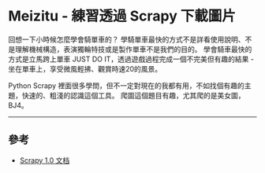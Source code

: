 # Meizitu - 練習透過 Scrapy 下載圖片

回想一下小時候怎麼學會騎單車的？
學騎單車最快的方式不是詳看使用說明、不是理解機械構造，表演獨輪特技或是製作單車不是我們的目的。
學會騎車最快的方式是立馬跨上單車 JUST DO IT，透過遊戲過程完成一個不完美但有趣的結果 - 坐在單車上，享受微風輕拂、觀賞時速20的風景。

Python Scrapy 裡面很多學問，但不一定對現在的我都有用，不如找個有趣的主題，快速的、粗淺的認識這個工具。
爬圖這個題目有趣，尤其爬的是美女圖，BJ4。

---
## 參考
- [Scrapy 1.0 文档](http://scrapy-chs.readthedocs.io/zh_CN/1.0/index.html)
